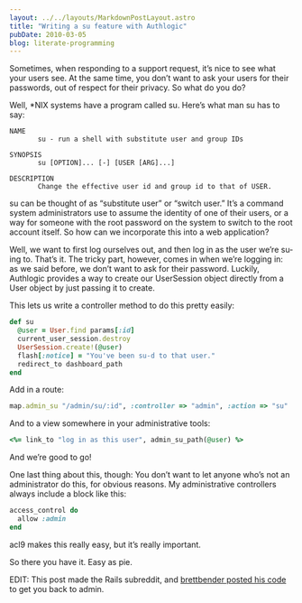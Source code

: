 ```yaml
---
layout: ../../layouts/MarkdownPostLayout.astro
title: "Writing a su feature with Authlogic"
pubDate: 2010-03-05
blog: literate-programming
---
```



Sometimes, when responding to a support request, it’s nice to see what your users see. At the same time, you don’t want to ask your users for their passwords, out of respect for their privacy. So what do you do?

Well, *NIX systems have a program called su. Here’s what man su has to say:

```
NAME
       su - run a shell with substitute user and group IDs

SYNOPSIS
       su [OPTION]... [-] [USER [ARG]...]

DESCRIPTION
       Change the effective user id and group id to that of USER.
```

su can be thought of as “substitute user” or “switch user.” It’s a command system administrators use to assume the identity of one of their users, or a way for someone with the root password on the system to switch to the root account itself. So how can we incorporate this into a web application?

Well, we want to first log ourselves out, and then log in as the user we’re su-ing to. That’s it. The tricky part, however, comes in when we’re logging in: as we said before, we don’t want to ask for their password. Luckily, Authlogic provides a way to create our UserSession object directly from a User object by just passing it to create.

This lets us write a controller method to do this pretty easily:

```ruby
def su
  @user = User.find params[:id]
  current_user_session.destroy
  UserSession.create!(@user)
  flash[:notice] = "You've been su-d to that user."
  redirect_to dashboard_path
end
```

Add in a route:

```ruby
map.admin_su "/admin/su/:id", :controller => "admin", :action => "su"
```

And to a view somewhere in your administrative tools:

```ruby
<%= link_to "log in as this user", admin_su_path(@user) %>
```

And we’re good to go!

One last thing about this, though: You don’t want to let anyone who’s not an administrator do this, for obvious reasons. My administrative controllers always include a block like this:

```ruby
access_control do
  allow :admin
end
```

acl9 makes this really easy, but it’s really important.

So there you have it. Easy as pie.

EDIT: This post made the Rails subreddit, and [brettbender posted his code](http://www.reddit.com/r/rails/comments/cb0da/writing_a_su_feature_with_authlogic/c0rf26w) to get you back to admin.
